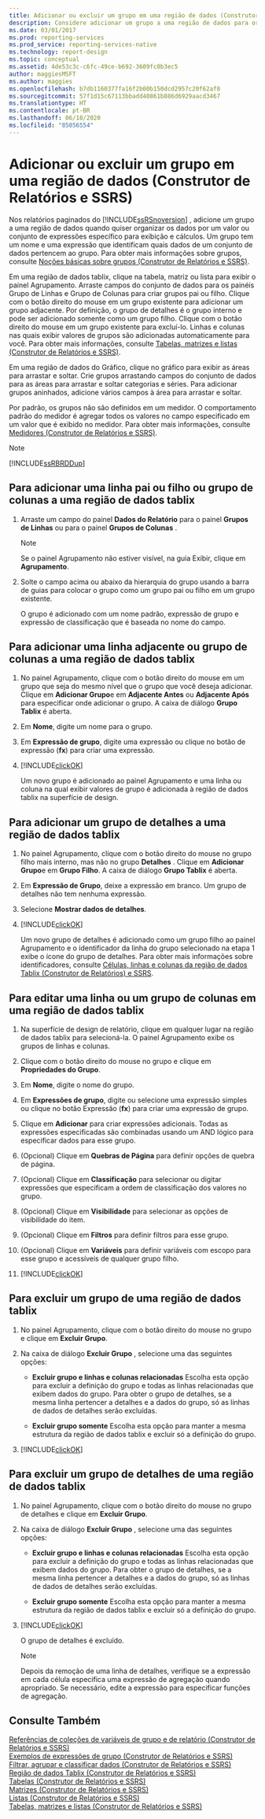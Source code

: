 ```yaml
---
title: Adicionar ou excluir um grupo em uma região de dados (Construtor de Relatórios) | Microsoft Docs
description: Considere adicionar um grupo a uma região de dados para organizar dados por um valor específico ou conjunto de expressões para exibição e cálculos no Construtor de Relatórios.
ms.date: 03/01/2017
ms.prod: reporting-services
ms.prod_service: reporting-services-native
ms.technology: report-design
ms.topic: conceptual
ms.assetid: 4de53c3c-c6fc-49ce-b692-3609fc0b3ec5
author: maggiesMSFT
ms.author: maggies
ms.openlocfilehash: b7db1160377fa16f2b00b150dcd2957c20f62af8
ms.sourcegitcommit: 57f1d15c67113bbadd40861b886d6929aacd3467
ms.translationtype: HT
ms.contentlocale: pt-BR
ms.lasthandoff: 06/18/2020
ms.locfileid: "85056554"
---
```

# <a name="add-or-delete-a-group-in-a-data-region-report-builder-and-ssrs"></a>Adicionar ou excluir um grupo em uma região de dados (Construtor de Relatórios e SSRS)
Nos relatórios paginados do [!INCLUDE[ssRSnoversion](../../includes/ssrsnoversion-md.md)] , adicione um grupo a uma região de dados quando quiser organizar os dados por um valor ou conjunto de expressões específico para exibição e cálculos. Um grupo tem um nome e uma expressão que identificam quais dados de um conjunto de dados pertencem ao grupo. Para obter mais informações sobre grupos, consulte [Noções básicas sobre grupos &#40;Construtor de Relatórios e SSRS&#41;](../../reporting-services/report-design/understanding-groups-report-builder-and-ssrs.md).  
  
 Em uma região de dados tablix, clique na tabela, matriz ou lista para exibir o painel Agrupamento. Arraste campos do conjunto de dados para os painéis Grupo de Linhas e Grupo de Colunas para criar grupos pai ou filho. Clique com o botão direito do mouse em um grupo existente para adicionar um grupo adjacente. Por definição, o grupo de detalhes é o grupo interno e pode ser adicionado somente como um grupo filho. Clique com o botão direito do mouse em um grupo existente para excluí-lo. Linhas e colunas nas quais exibir valores de grupos são adicionadas automaticamente para você. Para obter mais informações, consulte [Tabelas, matrizes e listas &#40;Construtor de Relatórios e SSRS&#41;](../../reporting-services/report-design/tables-matrices-and-lists-report-builder-and-ssrs.md).  
  
 Em uma região de dados do Gráfico, clique no gráfico para exibir as áreas para arrastar e soltar. Crie grupos arrastando campos do conjunto de dados para as áreas para arrastar e soltar categorias e séries. Para adicionar grupos aninhados, adicione vários campos à área para arrastar e soltar.  
  
 Por padrão, os grupos não são definidos em um medidor. O comportamento padrão do medidor é agregar todos os valores no campo especificado em um valor que é exibido no medidor. Para obter mais informações, consulte [Medidores &#40;Construtor de Relatórios e SSRS&#41;](../../reporting-services/report-design/gauges-report-builder-and-ssrs.md).  
  
> [!NOTE]  
>  [!INCLUDE[ssRBRDDup](../../includes/ssrbrddup-md.md)]  
  
## <a name="to-add-a-parent-or-child-row-or-column-group-to-a-tablix-data-region"></a>Para adicionar uma linha pai ou filho ou grupo de colunas a uma região de dados tablix  
  
1.  Arraste um campo do painel **Dados do Relatório** para o painel **Grupos de Linhas** ou para o painel **Grupos de Colunas** .  
  
    > [!NOTE]  
    >  Se o painel Agrupamento não estiver visível, na guia Exibir, clique em **Agrupamento**.  
  
2.  Solte o campo acima ou abaixo da hierarquia do grupo usando a barra de guias para colocar o grupo como um grupo pai ou filho em um grupo existente.  
  
     O grupo é adicionado com um nome padrão, expressão de grupo e expressão de classificação que é baseada no nome do campo.  
  
## <a name="to-add-an-adjacent-row-or-column-group-to-a-tablix-data-region"></a>Para adicionar uma linha adjacente ou grupo de colunas a uma região de dados tablix  
  
1.  No painel Agrupamento, clique com o botão direito do mouse em um grupo que seja do mesmo nível que o grupo que você deseja adicionar. Clique em **Adicionar Grupo**e em **Adjacente Antes** ou **Adjacente Após** para especificar onde adicionar o grupo. A caixa de diálogo **Grupo Tablix** é aberta.  
  
2.  Em **Nome**, digite um nome para o grupo.  
  
3.  Em **Expressão de grupo**, digite uma expressão ou clique no botão de expressão (**fx**) para criar uma expressão.  
  
4.  [!INCLUDE[clickOK](../../includes/clickok-md.md)]  
  
     Um novo grupo é adicionado ao painel Agrupamento e uma linha ou coluna na qual exibir valores de grupo é adicionada à região de dados tablix na superfície de design.  
  
## <a name="to-add-a-details-group-to-a-tablix-data-region"></a>Para adicionar um grupo de detalhes a uma região de dados tablix  
  
1.  No painel Agrupamento, clique com o botão direito do mouse no grupo filho mais interno, mas não no grupo **Detalhes** . Clique em **Adicionar Grupo**e em **Grupo Filho**. A caixa de diálogo **Grupo Tablix** é aberta.  
  
2.  Em **Expressão de Grupo**, deixe a expressão em branco. Um grupo de detalhes não tem nenhuma expressão.  
  
3.  Selecione **Mostrar dados de detalhes**.  
  
4.  [!INCLUDE[clickOK](../../includes/clickok-md.md)]  
  
     Um novo grupo de detalhes é adicionado como um grupo filho ao painel Agrupamento e o identificador da linha do grupo selecionado na etapa 1 exibe o ícone do grupo de detalhes. Para obter mais informações sobre identificadores, consulte [Células, linhas e colunas da região de dados Tablix &#40;Construtor de Relatórios&#41; e SSRS](../../reporting-services/report-design/tablix-data-region-cells-rows-and-columns-report-builder-and-ssrs.md).  
  
## <a name="to-edit-a-row-or-column-group-in-a-tablix-data-region"></a>Para editar uma linha ou um grupo de colunas em uma região de dados tablix  
  
1.  Na superfície de design de relatório, clique em qualquer lugar na região de dados tablix para selecioná-la. O painel Agrupamento exibe os grupos de linhas e colunas.  
  
2.  Clique com o botão direito do mouse no grupo e clique em **Propriedades do Grupo**.  
  
3.  Em **Nome**, digite o nome do grupo.  
  
4.  Em **Expressões de grupo**, digite ou selecione uma expressão simples ou clique no botão Expressão (**fx**) para criar uma expressão de grupo.  
  
5.  Clique em **Adicionar** para criar expressões adicionais. Todas as expressões especificadas são combinadas usando um AND lógico para especificar dados para esse grupo.  
  
6.  (Opcional) Clique em **Quebras de Página** para definir opções de quebra de página.  
  
7.  (Opcional) Clique em **Classificação** para selecionar ou digitar expressões que especificam a ordem de classificação dos valores no grupo.  
  
8.  (Opcional) Clique em **Visibilidade** para selecionar as opções de visibilidade do item.  
  
9. (Opcional) Clique em **Filtros** para definir filtros para esse grupo.  
  
10. (Opcional) Clique em **Variáveis** para definir variáveis com escopo para esse grupo e acessíveis de qualquer grupo filho.  
  
11. [!INCLUDE[clickOK](../../includes/clickok-md.md)]  
  
## <a name="to-delete-a-group-from-a-tablix-data-region"></a>Para excluir um grupo de uma região de dados tablix  
  
1.  No painel Agrupamento, clique com o botão direito do mouse no grupo e clique em **Excluir Grupo**.  
  
2.  Na caixa de diálogo **Excluir Grupo** , selecione uma das seguintes opções:  
  
    -   **Excluir grupo e linhas e colunas relacionadas** Escolha esta opção para excluir a definição do grupo e todas as linhas relacionadas que exibem dados do grupo. Para obter o grupo de detalhes, se a mesma linha pertencer a detalhes e a dados do grupo, só as linhas de dados de detalhes serão excluídas.  
  
    -   **Excluir grupo somente** Escolha esta opção para manter a mesma estrutura da região de dados tablix e excluir só a definição do grupo.  
  
3.  [!INCLUDE[clickOK](../../includes/clickok-md.md)]  
  
## <a name="to-delete-a-details-group-from-a-tablix-data-region"></a>Para excluir um grupo de detalhes de uma região de dados tablix  
  
1.  No painel Agrupamento, clique com o botão direito do mouse no grupo de detalhes e clique em **Excluir Grupo**.  
  
2.  Na caixa de diálogo **Excluir Grupo** , selecione uma das seguintes opções:  
  
    -   **Excluir grupo e linhas e colunas relacionadas** Escolha esta opção para excluir a definição do grupo e todas as linhas relacionadas que exibem dados do grupo. Para obter o grupo de detalhes, se a mesma linha pertencer a detalhes e a dados do grupo, só as linhas de dados de detalhes serão excluídas.  
  
    -   **Excluir grupo somente** Escolha esta opção para manter a mesma estrutura da região de dados tablix e excluir só a definição do grupo.  
  
3.  [!INCLUDE[clickOK](../../includes/clickok-md.md)]  
  
     O grupo de detalhes é excluído.  
  
    > [!NOTE]  
    >  Depois da remoção de uma linha de detalhes, verifique se a expressão em cada célula especifica uma expressão de agregação quando apropriado. Se necessário, edite a expressão para especificar funções de agregação.  
  
## <a name="see-also"></a>Consulte Também  
 [Referências de coleções de variáveis de grupo e de relatório &#40;Construtor de Relatórios e SSRS&#41;](../../reporting-services/report-design/built-in-collections-report-and-group-variables-references-report-builder.md)   
 [Exemplos de expressões de grupo &#40;Construtor de Relatórios e SSRS&#41;](../../reporting-services/report-design/group-expression-examples-report-builder-and-ssrs.md)   
 [Filtrar, agrupar e classificar dados &#40;Construtor de Relatórios e SSRS&#41;](../../reporting-services/report-design/filter-group-and-sort-data-report-builder-and-ssrs.md)   
 [Região de dados Tablix &#40;Construtor de Relatórios e SSRS&#41;](../../reporting-services/report-design/tablix-data-region-report-builder-and-ssrs.md)   
 [Tabelas &#40;Construtor de Relatórios e SSRS&#41;](../../reporting-services/report-design/tables-report-builder-and-ssrs.md)   
 [Matrizes &#40;Construtor de Relatórios e SSRS&#41;](../../reporting-services/report-design/create-a-matrix-report-builder-and-ssrs.md)   
 [Listas &#40;Construtor de Relatórios e SSRS&#41;](../../reporting-services/report-design/create-invoices-and-forms-with-lists-report-builder-and-ssrs.md)   
 [Tabelas, matrizes e listas &#40;Construtor de Relatórios e SSRS&#41;](../../reporting-services/report-design/tables-matrices-and-lists-report-builder-and-ssrs.md)  
  
  
